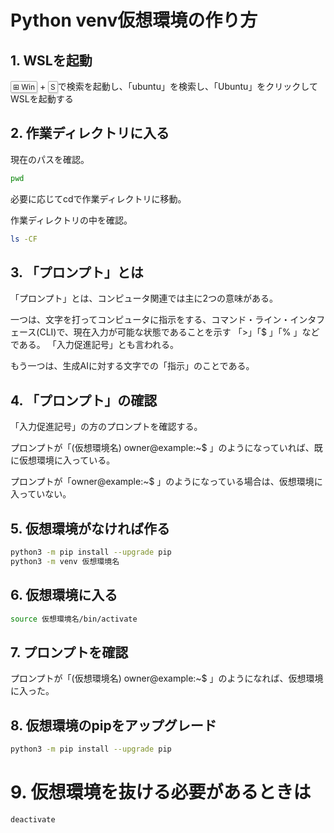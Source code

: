 # Python venv仮想環境の作り方

## 1. WSLを起動

<kbd class="keyboard-key nowrap" lang="en" style="border: 1px solid #aaa; border-radius: 2px; box-shadow: 1px 2px 2px #ddd; background-color: #f9f9f9; background-image: linear-gradient(top, #eee, #f9f9f9, #eee); padding: 1px 3px; font-family: inherit; font-size: 0.85em;"><span class="Unicode">⊞</span> Win</kbd>
+
<kbd class="keyboard-key nowrap" lang="en" style="border: 1px solid #aaa; border-radius: 2px; box-shadow: 1px 2px 2px #ddd; background-color: #f9f9f9; background-image: linear-gradient(top, #eee, #f9f9f9, #eee); padding: 1px 3px; font-family: inherit; font-size: 0.85em;">S</kbd>で検索を起動し、「ubuntu」を検索し、「Ubuntu」をクリックしてWSLを起動する

## 2. 作業ディレクトリに入る
現在のパスを確認。
```sh
pwd
```

必要に応じてcdで作業ディレクトリに移動。

作業ディレクトリの中を確認。
```sh
ls -CF
```

## 3. 「プロンプト」とは
「プロンプト」とは、コンピュータ関連では主に2つの意味がある。

一つは、文字を打ってコンピュータに指示をする、コマンド・ライン・インタフェース(CLI)で、現在入力が可能な状態であることを示す
「\>」「\$ 」「% 」などである。
「入力促進記号」とも言われる。

もう一つは、生成AIに対する文字での「指示」のことである。

## 4. 「プロンプト」の確認

「入力促進記号」の方のプロンプトを確認する。

プロンプトが「(仮想環境名) owner@example:~\$ 」のようになっていれば、既に仮想環境に入っている。

プロンプトが「owner@example:~\$ 」のようになっている場合は、仮想環境に入っていない。

## 5. 仮想環境がなければ作る

```sh
python3 -m pip install --upgrade pip
python3 -m venv 仮想環境名
```

## 6. 仮想環境に入る

```sh
source 仮想環境名/bin/activate
```

## 7. プロンプトを確認

プロンプトが「(仮想環境名) owner@example:~\$ 」のようになれば、仮想環境に入った。

## 8. 仮想環境のpipをアップグレード

```sh
python3 -m pip install --upgrade pip
```

# 9. 仮想環境を抜ける必要があるときは
```sh
deactivate
```
